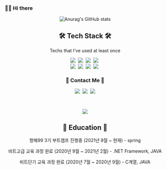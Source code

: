 ### 👋🏻 Hi there
<!--
**Kyumumm/Kyumumm** is a ✨ _special_ ✨ repository because its `README.md` (this file) appears on your GitHub profile.

Here are some ideas to get you started:

- 🔭 I’m currently working on ...
- 🌱 I’m currently learning ...
- 👯 I’m looking to collaborate on ...
- 🤔 I’m looking for help with ...
- 💬 Ask me about ...
- 📫 How to reach me: ...
- 😄 Pronouns: ...
- ⚡ Fun fact: ...
-->

<div align=center>
 
 

 ![Anurag's GitHub stats](https://github-readme-stats.vercel.app/api?username=kyumumm&show_icons=true&theme=radical)

<h2 align="center">🛠 Tech Stack 🛠</h2>

<p align="center"> Techs that I've used at least once </p>

<p align="center">
  <img src="https://img.shields.io/badge/SpringBoot-6DB33F?style=flat-square&logo=Spring&logoColor=white"/></a>&nbsp
  <img src="https://img.shields.io/badge/Java-007396?style=flat-square&logo=Java&logoColor=white"/></a>&nbsp 
  <img src="https://img.shields.io/badge/aws-333664?style=flat-square&logo=amazon-aws&logoColor=white"/></a>&nbsp 
  <img src="https://img.shields.io/badge/Jenkins-D24939?style=flat-square&logo=Jenkins&logoColor=white"/></a>&nbsp 
  <br>
  <img src="https://img.shields.io/badge/Mysql-E6B91E?style=flat-square&logo=MySql&logoColor=white"/></a>&nbsp  
  <img src="https://img.shields.io/badge/Python-3766AB?style=flat-square&logo=Python&logoColor=white"/></a>&nbsp 
  <img src="https://img.shields.io/badge/C++-00599C?style=flat-square&logo=C%2B%2B&logoColor=white"/></a>&nbsp 
  <img src="https://img.shields.io/badge/C-A8B9CC?style=flat-square&logo=C&logoColor=white"/></a>&nbsp 
</p>



<h3 align="center"> 🧸 Contact Me 🧸 </h3>
<p align="center">
  <a href="https://velog.io/@paxwillman"><img src="https://img.shields.io/badge/Tech%20Blog-11B48A?style=flat-square&logo=Vimeo&logoColor=white&link=https://velog.io/@paxwillman"/></a>&nbsp
  <a href="https://www.instagram.com/kyumumm/?hl=ko"><img src="https://img.shields.io/badge/Instagram-E4405F?style=flat-square&logo=Instagram&logoColor=white&link=https://www.instagram.com/kyumumm/?hl=ko/"/></a>&nbsp
  <a href="mailto:rlatjsrua02@naver.com"><img src="https://img.shields.io/badge/Gmail-d14836?style=flat-square&logo=Gmail&logoColor=white&link=rlatjsrua02@naver.com"/></a>
</p>
<br>

<p align="center">
  <a href="https://hits.seeyoufarm.com"><img src="https://hits.seeyoufarm.com/api/count/incr/badge.svg?url=https%3A%2F%2Fgithub.com%2Fkyumumm&count_bg=%23ED6DA3&title_bg=%2386757E&icon=github.svg&icon_color=%23E1DEDE&title=hits&edge_flat=false"/></a>
</p>

<h2 align="center">💬 Education 💬</h2>
 <p> 항해99 3기 부트캠프 진행중 (2021년 9월 ~ 현재)        - spring </p>
 <p> 비트고급 교육 과정 완료    (2020년 9월 ~ 2021년 2월)  - .NET Framework, JAVA </p>
 <p> 비트단기 교육 과정 완료    (2020년 7월 ~ 2020년 9월)  - C계열, JAVA </p>

</div>
